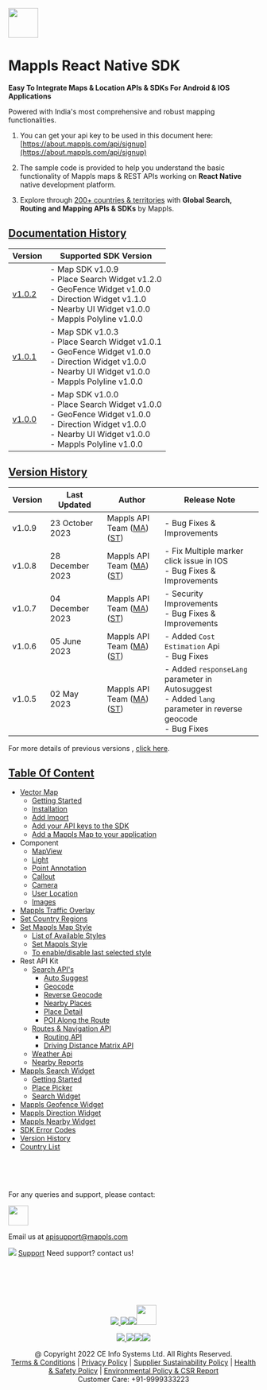 [<img src="https://about.mappls.com/images/mappls-b-logo.svg" height="60"/> </p>](https://www.mapmyindia.com/api)

# Mappls React Native SDK

**Easy To Integrate Maps & Location APIs & SDKs For Android & IOS Applications**

Powered with India's most comprehensive and robust mapping functionalities.

1. You can get your api key to be used in this document here: [https://about.mappls.com/api/signup](https://about.mappls.com/api/signup)

2. The sample code is provided to help you understand the basic functionality of Mappls maps & REST APIs working on **React Native** native development platform.

4. Explore through [200+ countries & territories](https://github.com/mappls-api/mappls-rest-apis/blob/main/docs/countryISO.md) with **Global Search, Routing and Mapping APIs & SDKs** by Mappls.

## [Documentation History](#Documentation-History)

| Version | Supported SDK Version |  
| ---- | ---- |    
| [v1.0.2](docs/v1.0.2/README.md) | - Map SDK v1.0.9 <br/> - Place Search Widget v1.2.0 <br/> - GeoFence Widget v1.0.0 <br/> - Direction Widget v1.1.0 <br/> - Nearby UI Widget v1.0.0 <br/> - Mappls Polyline v1.0.0 |  
| [v1.0.1](docs/v1.0.1/README.md) | - Map SDK v1.0.3 <br/> - Place Search Widget v1.0.1 <br/> - GeoFence Widget v1.0.0 <br/> - Direction Widget v1.0.0 <br/> - Nearby UI Widget v1.0.0 <br/> - Mappls Polyline v1.0.0 | 
| [v1.0.0](docs/v1.0.0/README.md) | - Map SDK v1.0.0 <br/> - Place Search Widget v1.0.0 <br/> - GeoFence Widget v1.0.0 <br/> - Direction Widget v1.0.0 <br/> - Nearby UI Widget v1.0.0 <br/> - Mappls Polyline v1.0.0 |  

## [Version History](#Version-History)

| Version | Last Updated | Author |  Release Note|  
| ---- | ---- | ---- | ---- |
| v1.0.9 | 23 October 2023 | Mappls API Team ([MA](https://github.com/mdakram)) ([ST](https://github.com/saksham66)) |  - Bug Fixes & Improvements  |
| v1.0.8 | 28 December 2023 | Mappls API Team ([MA](https://github.com/mdakram)) ([ST](https://github.com/saksham66)) |  - Fix Multiple marker click issue in IOS   <br/>  - Bug Fixes & Improvements  |
| v1.0.7 | 04 December 2023 | Mappls API Team ([MA](https://github.com/mdakram)) ([ST](https://github.com/saksham66)) |  - Security Improvements   <br/>  - Bug Fixes & Improvements  |
| v1.0.6 | 05 June 2023 | Mappls API Team ([MA](https://github.com/mdakram)) ([ST](https://github.com/saksham66)) |  - Added `Cost Estimation` Api <br/>  - Bug Fixes  |
| v1.0.5 | 02 May 2023 | Mappls API Team ([MA](https://github.com/mdakram)) ([ST](https://github.com/saksham66)) |  - Added `responseLang` parameter in Autosuggest <br/>  - Added `lang` parameter in reverse geocode <br/>  - Bug Fixes  |

For more details of previous versions , [click here](docs/v1.0.2/Version-History.md).

## [Table Of Content](#Table-Of-Content)
- [Vector Map](docs/v1.0.2/Getting-Started.md)
    * [Getting Started](docs/v1.0.2/Getting-Started.md#getting-started)
    * [Installation](docs/v1.0.2/Getting-Started.md#installation)
    * [Add Import](docs/v1.0.2/Getting-Started.md#added-import)
    * [Add your API keys to the SDK](docs/v1.0.2/Getting-Started.md#add-your-api-keys-to-the-sdk)
    * [Add a Mappls Map to your application](docs/v1.0.2/Getting-Started.md#add-a-mappls-map-to-your-application)
- Component
    * [MapView](docs/v1.0.2/Map-View.md)
    * [Light](docs/v1.0.2/Light.md)
    * [Point Annotation](docs/v1.0.2/Point-Annotation.md)
    * [Callout](docs/v1.0.2/Callout.md)
    * [Camera](docs/v1.0.2/Camera.md)
    * [User Location](docs/v1.0.2/User-Location.md)
    * [Images](docs/v1.0.2/Images.md)
- [Mappls Traffic Overlay](docs/v1.0.2/Traffic-Vector-Overlay.md)
- [Set Country Regions](docs/v1.0.2/Set-Regions.md)
- [Set Mappls Map Style](docs/v1.0.2/Set-Style.md)
    * [List of Available Styles](docs/v1.0.2/Set-Style.md#list-of-available-styles)
    * [Set Mappls Style](docs/v1.0.2/Set-Style.md#set-mappls-style)
    * [To enable/disable last selected style](docs/v1.0.2/Set-Style.md#to-enabledisable-last-selected-style)
- Rest API Kit
    * [Search API's](docs/v1.0.2/Search-Api.md)
        * [Auto Suggest](docs/v1.0.2/Search-Api.md#auto-suggest)
        * [Geocode](docs/v1.0.2/Search-Api.md#geocode)
        * [Reverse Geocode](docs/v1.0.2/Search-Api.md#reverse-geocode)
        * [Nearby Places](docs/v1.0.2/Search-Api.md#nearby-places)
        * [Place Detail](docs/v1.0.2/Search-Api.md#place-details)
        * [POI Along the Route](docs/v1.0.2/Search-Api.md#poi-along-the-route)
    * [Routes & Navigation API](docs/v1.0.2/Routing-Api.md)
        * [Routing API](docs/v1.0.2/Routing-Api.md#routing-api)
        * [Driving Distance Matrix API](docs/v1.0.2/Routing-Api.md#driving-distance-matrix-api)
    * [Weather Api](docs/v1.0.2/Weather-API.md)
    * [Nearby Reports](docs/v1.0.2/Nearby-Report.md)
- [Mappls Search Widget](docs/v1.0.2/Place-Autocomplete.md)
    * [Getting Started](docs/v1.0.2/Place-Autocomplete.md#getting-started)
    * [Place Picker](docs/v1.0.2/Place-Autocomplete.md#placepicker)
    * [Search Widget](docs/v1.0.2/Place-Autocomplete.md#search-widget)
- [Mappls Geofence Widget](docs/v1.0.2/Geofence-Widget.md)
- [Mappls Direction Widget](docs/v1.0.2/Direction-Widget.md)
- [Mappls Nearby Widget](docs/v1.0.2/Nearby-Widget.md)
- [SDK Error Codes](docs/v1.0.2/SDK-Error-code.md)
- [Version History](docs/v1.0.2/Version-History.md)
- [Country List](https://github.com/mappls-api/mappls-rest-apis/blob/main/docs/countryISO.md)

<br><br><br>

For any queries and support, please contact: 

[<img src="https://about.mappls.com/images/mappls-logo.svg" height="40"/> </p>](https://about.mappls.com/api/)
Email us at [apisupport@mappls.com](mailto:apisupport@mappls.com)


![](https://www.mapmyindia.com/api/img/icons/support.png)
[Support](https://about.mappls.com/contact/)
Need support? contact us!

<br></br>
<br></br>

[<p align="center"> <img src="https://www.mapmyindia.com/api/img/icons/stack-overflow.png"/> ](https://stackoverflow.com/questions/tagged/mappls-api)[![](https://www.mapmyindia.com/api/img/icons/blog.png)](https://about.mappls.com/blog/)[![](https://www.mapmyindia.com/api/img/icons/gethub.png)](https://github.com/Mappls-api)[<img src="https://mmi-api-team.s3.ap-south-1.amazonaws.com/API-Team/npm-logo.one-third%5B1%5D.png" height="40"/> </p>](https://www.npmjs.com/org/mapmyindia) 



[<p align="center"> <img src="https://www.mapmyindia.com/june-newsletter/icon4.png"/> ](https://www.facebook.com/Mapplsofficial)[![](https://www.mapmyindia.com/june-newsletter/icon2.png)](https://twitter.com/mappls)[![](https://www.mapmyindia.com/newsletter/2017/aug/llinkedin.png)](https://www.linkedin.com/company/mappls/)[![](https://www.mapmyindia.com/june-newsletter/icon3.png)](https://www.youtube.com/channel/UCAWvWsh-dZLLeUU7_J9HiOA)




<div align="center">@ Copyright 2022 CE Info Systems Ltd. All Rights Reserved.</div>

<div align="center"> <a href="https://about.mappls.com/api/terms-&-conditions">Terms & Conditions</a> | <a href="https://about.mappls.com/about/privacy-policy">Privacy Policy</a> | <a href="https://about.mappls.com/pdf/mapmyIndia-sustainability-policy-healt-labour-rules-supplir-sustainability.pdf">Supplier Sustainability Policy</a> | <a href="https://about.mappls.com/pdf/Health-Safety-Management.pdf">Health & Safety Policy</a> | <a href="https://about.mappls.com/pdf/Environment-Sustainability-Policy-CSR-Report.pdf">Environmental Policy & CSR Report</a>

<div align="center">Customer Care: +91-9999333223</div>

